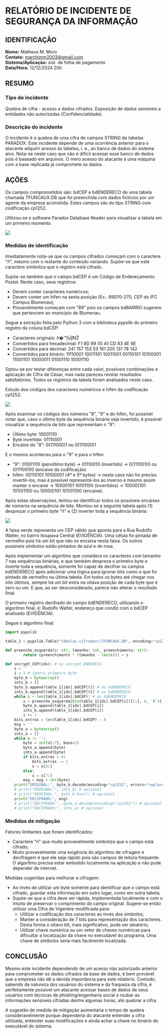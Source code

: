 # RELATÓRIO DE INCIDENTE DE SEGURANÇA DA INFORMAÇÃO

## IDENTIFICAÇÃO

**Nome:** Matheus M. Moro<br>
**Contato:** marchimm2003@gmail.com<br>
**Sistema/Aplicação:** sist. de folha de pagamento<br>
**Data/Hora:** 12/12/2024 20h

## RESUMO

### Tipo de incidente
Quebra de cifra - acesso a dados cifrados. Exposição de dados sensíveis a entidades não autorizadas (Confidencialidade).

### Descrição do incidente
O incidente é a quebra de uma cifra de campos STRING de tabelas PARADOX. Este incidente depende de uma ocorrência anterior para o atacante adquirir acesso às tabelas, i. e., ao banco de dados do sistema alvo. Nota-se neste caso que não é difícil acessar esse banco de dados pois é baseado em arquivos. O mero acesso do atacante à uma máquina com a base replicada já compromete os dados.

## AÇÕES

Os campos comprometidos são: bdCEP e bdENDERECO de uma tabela chamada TFUNCAUX.DB que foi preenchida com dados fictícios por um agente da empresa acometida. Estes campos são do tipo STRING com codificação cp1252.

Utilizou-se o software Paradox Database Reader para visualizar a tabela em um primeiro momento.

![](img/campos.png)

### Medidas de identificação

Imediatamente nota-se que os campos cifrados começam com o caractere "ñ", mesmo com o restante do conteúdo variando. Supõe-se que este caractere simboliza que o registro está cifrado.

Supõe-se também que o campo bdCEP é um Código de Endereçamento Postal. Neste caso, seus registros:
- Devem conter caracteres numéricos;
- Devem conter um hífen na sexta posição (Ex.: 89070-270, CEP do IFC Campus Blumenau);
- Provavelmente começam com "89" pois os campos bdBAIRRO sugerem que pertencem ao município de Blumenau.

Segue a extração feita pelo Python 3 com a biblioteca pypxlib do primeiro registro da coluna bdCEP:
- Caracteres originais: ñ�™5¡ÍƒNŽ
- Convertidos para hexadecimal: F1 9D 99 35 A1 CD 83 4E 8E
- Convertidos para decimal: 241 157 153 53 161 205 131 78 142
- Convertidos para binário: 11110001 10011101 10011001 00110101 10100001 11001101 10000011 01001110 10001110

Optou-se por testar diferenças entre cada valor, possíveis combinações e aplicação de Cifra de César, mas nada pareceu revelar resultados satisfatórios. Todos os registros da tabela foram analisados neste caso.

Estudo dos códigos dos caracteres numéricos e hífen da codificação cp1252:

![](img/tabela-codigos-caracteres.png)

Após examinar os códigos dos números "8", "9" e do hífen, foi possível notar que, caso o último byte da sequência binária seja invertido, é possível visualizar a sequência de bits que representam o "8":
- Último byte: 10001110
- Byte invertido: 01110001
- Encaixe do "8": 0(111000)1 ou (0111000)1

E o mesmo aconteceu para o "9" e para o hífen:
- "9": 01001110 (penúltimo byte) -> 01110010 (invertido) -> 0(111001)0 ou (0111001)0 (encaixe da codificação)
- hífen: 00110101 10100001 (4º e 5º bytes) -> neste caso não foi preciso invertê-los, mas é possível representá-los ao inverso e mesmo assim manter o encaixe -> 10000101 10101100 (invertidos) -> 10000(101 101)01100 ou 1000(0101 101)01100 (encaixe).

Após estas observações, tentou-se identificar todos os possíveis encaixes de números na sequência de bits. Montou-se a seguinte tabela após (1) desprezar o primeiro byte "ñ" e (2) inverter toda a sequência binária:

![](img/tabela-caracteres-identificados.png)

A faixa verde representa um CEP válido que aponta para a Rua Rudolfo Walter, no bairro Itoupava Central (EVIDÊNCIA). Uma célula foi pintada de vermelho pois há um bit que não se encaixa nesta faixa. Os outros possíveis símbolos estão pintados de azul e de rosa.

Após implementar um algoritmo que considera os caracteres com tamanho 7 nas sequências binárias, e que também despreza o primeiro byte e inverte toda a sequência, somente foi capaz de decifrar os campos bdENDERECO após adicionar uma lógica para ignorar bits como o que foi pintado de vermelho na última tabela. Em todos os bytes até chegar nos oito últimos, sempre há um bit extra na oitava posição de cada byte que é zero ou um. E que, ao ser desconsiderado, parece não alterar o resultado final.

O primeiro registro decifrado do campo bdENDERECO, utilizando o algoritmo final, é: Rudolfo Walter, endereço que condiz com o bdCEP analisado (EVIDÊNCIA).

Segue o algoritmo final:

```python
import pypxlib

table_1 = pypxlib.Table("tabelas-cifradas\\TFUNCAUX.DB", encoding="cp1252", px_encoding="cp1252")

def preenche_esquerda(s: str, tamanho: int, preenchimento: str):
        return (preenchimento * (tamanho - len(s))) + s

def uncrypt_CEP(idx): # ou uncrypt_ENDERECO
    s = ''
    i = 1 # ignora primeiro byte
    byte_b = bytearray()
    ints_b = []
    byte_b.append(table_1[idx].bdCEP[0]) # ou bdENDERECO
    ints_b.append(table_1[idx].bdCEP[0]) # ou bdENDERECO
    while i < len(table_1[idx].bdCEP): # ou bdENDERECO
        s = preenche_esquerda(bin(table_1[idx].bdCEP[i])[2:], 8, '0')[::-1] + s # ou bdENDERECO
        byte_b.append(table_1[idx].bdCEP[i])
        ints_b.append(table_1[idx].bdCEP[i])
        i += 1
    bits_extras = len(table_1[idx].bdCEP) - 8
    msg = ''
    byte_a = bytearray()
    ints_a = []
    while s != '':
        byte = int(s[:7], base=2)
        byte_a.append(byte)
        ints_a.append(byte)
        if bits_extras > 0:
            bits_extras -= 1
            s = s[8:]
        else:
            s = s[7:]
        msg = msg + chr(byte)
    print("ORIGINAL:", byte_b.decode(encoding="cp1252", errors="replace"))
    # print("ORIGINAL:", ints_b) # opcional
    # print("ORIGINAL:", byte_b.hex()) # opcional
    print("DECIFRADO:", msg)
    # print("DECIFRADO:", byte_a.decode(encoding="cp1252")) # opcional
    # print("DECIFRADO:", ints_a) # opcional
```

### Medidas de mitigação

Fatores limitantes que foram identificados:
- Caractere "ñ" que muito provavelmente simboliza que o campo está cifrado;
- Muito provavelmente uma exigência do algoritmo de cifragem e decifragem é que ele seja rápido pois são campos de leitura frequente. O algoritmo precisa estar embutido localmente na aplicação e não pode depender de internet.

Medidas sugeridas para melhorar a cifragem:
- Ao invés de utilizar um byte somente para identificar que o campo está cifrado, guardar esta informação em outro lugar, como em outra tabela;
- Supõe-se que a cifra deve ser rápida, implementada localmente e com o intuito de preservar o comprimento do campo original. Sugere-se então utilizar uma Cifra de Vigenère modificada para:
  - Utilizar a codificação dos caracteres ao invés dos símbolos;
  - Manter a consideração de 7 bits para representação dos caracteres. Desta forma o oitavo bit, mais significativo, pode ser aleatório;
  - Utilizar chave numérica ou um vetor de chaves numéricas para dificultar a localização da chave no executável do programa. Uma chave de símbolos seria mais facilmente localizada.

## CONCLUSÃO
Mesmo este incidente dependendo de um acesso não autorizado anterior para comprometer os dados cifrados da base de dados, é bem provável que a empresa não dê a devida importância para este relatório. Contudo, sabendo da natureza dos usuários do sistema e da fraqueza da cifra, é perfeitamente possível um atacante acessar bases de dados de seus usuários com técnicas de phishing/engenharia social e roubar as informações sensíveis cifradas dentre algumas horas, até quebrar a cifra.

A sugestão de medida de mitigação aumentaria o tempo de quebra consideravelmente porque dependeria do atacante entender a cifra utilizada, entender suas modificações e ainda achar a chave no binário do executável do sistema.
